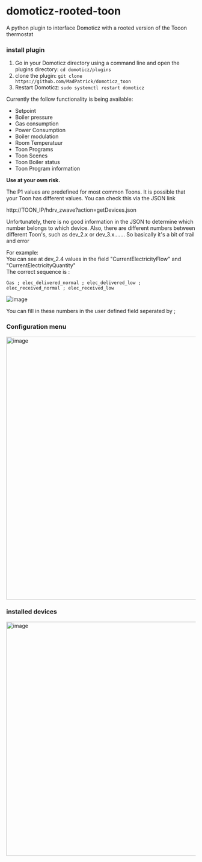 # domoticz-rooted-toon

A  python plugin to interface Domoticz with a rooted version of the Tooon thermostat


### install plugin
1. Go in your Domoticz directory using a command line and open the plugins directory:
 ```cd domoticz/plugins```
2. clone the plugin:
 ```git clone https://github.com/MadPatrick/domoticz_toon```
2. Restart Domoticz:
 ```sudo systemctl restart domoticz```
 
 
Currently the follow functionality is being available:
- Setpoint
- Boiler pressure
- Gas consumption
- Power Consumption
- Boiler modulation
- Room Temperatuur
- Toon Programs
- Toon Scenes
- Toon Boiler status
- Toon Program information

**Use at your own risk.**

The P1 values are predefined for most common Toons.
It is possible that your Toon has different values. 
You can check this via the JSON link

http://TOON_IP/hdrv_zwave?action=getDevices.json
 
Unfortunately, there is no good information in the JSON to determine which number belongs to which device.
Also, there are different numbers between different Toon's, such as dev_2.x or dev_3.x.......
So basically it's a bit of trail and error

For example:
<br>You can see at dev_2.4 values in the field  "CurrentElectricityFlow" and "CurrentElectricityQuantity"
<br>The correct sequence is :

```Gas ; elec_delivered_normal ; elec_delivered_low ; elec_received_normal ; elec_received_low```

![image](https://user-images.githubusercontent.com/81873830/214092186-e73b1482-96ec-4488-b056-1754836a0d1b.png)

You can fill in these numbers in the user defined field seperated by ;

### Configuration menu
<img width="1075" height="697" alt="image" src="https://github.com/user-attachments/assets/07db1af3-d88e-42e0-9a1e-76021fe03f95" />


### installed devices
<img width="1085" height="621" alt="image" src="https://github.com/user-attachments/assets/333406c0-68aa-4a0d-bd1d-022f86e037c1" />


